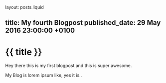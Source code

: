 layout: posts.liquid

title:   My fourth Blogpost
published_date:    29 May 2016 23:00:00 +0100
---
# {{ title }}

Hey there this is my first blogpost and this is super awesome.

My Blog is lorem ipsum like, yes it is..
